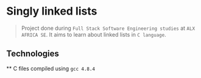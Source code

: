 # Singly linked lists

> Project done during `Full Stack Software Engineering studies` at `ALX AFRICA SE`. It aims to learn about linked lists in `C language`.

## Technologies

** C files compiled using `gcc 4.8.4`
